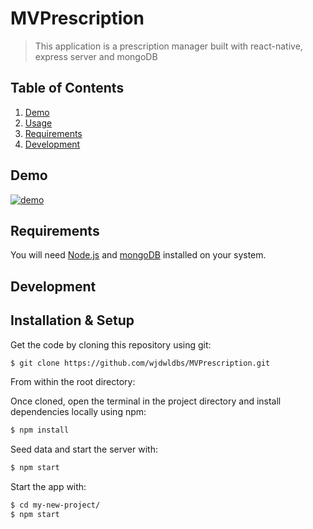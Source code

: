 # MVPrescription

> This application is a prescription manager built with react-native, express server and mongoDB

## Table of Contents

1. [Demo](#demo)
2. [Usage](#usage)
3. [Requirements](#requirements)
4. [Development](#development)

## Demo <a name="demo"></a>

[![demo](https://img.youtube.com/vi/6LinjARIe8I/maxresdefault.jpg)](https://www.youtube.com/embed/6LinjARIe8I)

## Requirements <a name="requirements"></a>

You will need [Node.js](https://nodejs.org/en/) and [mongoDB](https://docs.mongodb.com/manual/administration/install-community/) installed on your system.

## Development <a name="development"></a>

## Installation & Setup <a name="installation"></a>

Get the code by cloning this repository using git:

```bash
$ git clone https://github.com/wjdwldbs/MVPrescription.git
```

From within the root directory:

Once cloned, open the terminal in the project directory and install dependencies locally using npm:

```bash
$ npm install
```

Seed data and start the server with:

```bash
$ npm start
```

Start the app with:

```bash
$ cd my-new-project/
$ npm start
```
